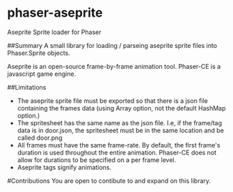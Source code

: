 # phaser-aseprite
Aseprite Sprite loader for Phaser


##Summary
A small library for loading / parseing aseprite sprite files into Phaser.Sprite objects.

Aseprite is an open-source frame-by-frame animation tool.
Phaser-CE is a javascript game engine.

##Limitations
- The aseprite sprite file must be exported so that there is a json file containing the frames data (using Array option, not the default HashMap option.)
- The spritesheet has the same name as the json file. I.e, if the frame/tag data is in door.json, the spritesheet must be in the same location and be called door.png
- All frames must have the same frame-rate. By default, the first frame's duration is used throughout the entire animation. Phaser-CE does not allow for durations to be specified on a per frame level.
- Aseprite tags signify animations.

#Contributions
You are open to contibute to and expand on this library.

